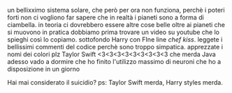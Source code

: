 un bellixximo sistema solare, che però per ora non funziona, perchè i poteri forti non ci vogliono far sapere che in realtà i pianeti sono a forma di ciambella. 
in teoria ci dovrebbero essere altre cose belle oltre ai pianeti che si muovono in pratica dobbiamo prima trovare un video su youtube che lo spieghi così lo copiamo. 
sottofondo Harry con FIne line *chef kiss*. 
leggete i bellissimi commenti del codice perchè sono troppo simpatica. 
apprezzate i nomi dei colori plz
Taylor Swift <3<3<3<3<3<3<3<3<3
che merda Java
adesso vado a dormire che ho finito l'utilizzo massimo di neuroni che ho a disposizione in un giorno

Hai mai considerato il suicidio?
ps: Taylor Swift merda, Harry styles merda.
